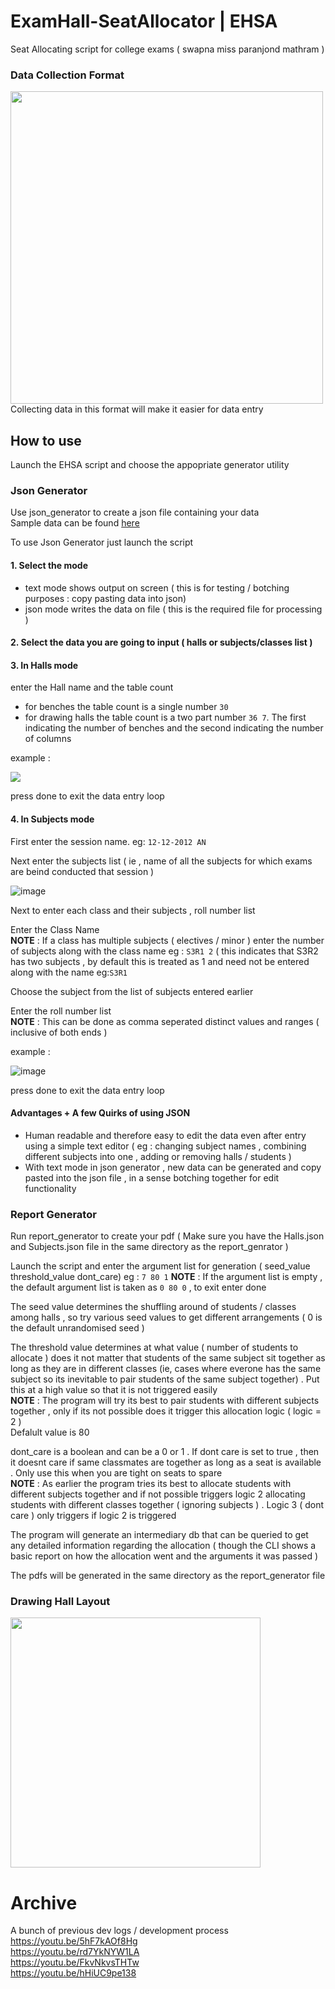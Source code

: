 # ExamHall-SeatAllocator | EHSA
Seat Allocating script for college exams ( swapna miss paranjond mathram )  

### Data Collection Format  
<img src="https://user-images.githubusercontent.com/62943847/208335041-01fe287d-3959-4a95-96eb-ad83967b1c0c.jpg" width="500">  
Collecting data in this format will make it easier for data entry  
  
## How to use  
  
Launch the EHSA script and choose the appopriate generator utility
  
### Json Generator  
Use json_generator to create a json file containing your data  
Sample data can be found [here](https://github.com/Govind-S-B/ExamHall-SeatAllocator/tree/main/FINAL_BUILD/Backups)  
  
To use Json Generator just launch the script
  
#### 1. Select the mode  
- text mode shows output on screen ( this is for testing / botching purposes : copy pasting data into json)  
- json mode writes the data on file ( this is the required file for processing )  
#### 2. Select the data you are going to input ( halls or subjects/classes list )  
  
#### 3. In Halls mode
enter the Hall name and the table count
- for benches the table count is a single number `30`  
- for drawing halls the table count is a two part number `36 7`. The first indicating the number of benches and the second indicating the number of columns  
  
example :  
  
</t><img src="https://user-images.githubusercontent.com/62943847/208368062-1722b871-98c4-401e-8954-376a0512df25.png">  
  
press done to exit the data entry loop  
  
#### 4. In Subjects mode 
First enter the session name. eg: `12-12-2012 AN`  
  
Next enter the subjects list ( ie , name of all the subjects for which exams are beind conducted that session )  
  
![image](https://user-images.githubusercontent.com/62943847/208369199-5fb92125-1e5e-4f8e-8144-2f64d7e071d9.png)  
  
Next to enter each class and their subjects , roll number list  
  
Enter the Class Name  
**NOTE** : If a class has multiple subjects ( electives / minor ) enter the number of subjects along with the class name eg : `S3R1 2` ( this indicates that S3R2 has two subjects , by default this is treated as 1 and need not be entered along with the name eg:`S3R1`
  
Choose the subject from the list of subjects entered earlier  
  
Enter the roll number list  
**NOTE** : This can be done as comma seperated distinct values and ranges ( inclusive of both ends )  
  
example :  
  
![image](https://user-images.githubusercontent.com/62943847/208370110-4ca6514b-e4a5-42cb-b21c-b7bbe365dece.png)  
  
press done to exit the data entry loop  
  
#### Advantages + A few Quirks of using JSON  
  
- Human readable and therefore easy to edit the data even after entry using a simple text editor ( eg : changing subject names , combining different subjects into one , adding or removing halls / students )
- With text mode in json generator , new data can be generated and copy pasted into the json file , in a sense botching together for edit functionality  
  
### Report Generator  
Run report_generator to create your pdf ( Make sure you have the Halls.json and Subjects.json file in the same directory as the report_genrator )
  
Launch the script and enter the argument list for generation ( seed_value threshold_value dont_care) eg : `7 80 1` 
**NOTE** : If the argument list is empty , the default argument list is taken as `0 80 0` , to exit enter done
  
The seed value determines the shuffling around of students / classes among halls , so try various seed values to get different arrangements ( 0 is the default unrandomised seed )  
  
The threshold value determines at what value ( number of students to allocate ) does it not matter that students of the same subject sit together as long as they are in different classes (ie, cases where everone has the same subject so its inevitable to pair students of the same subject together) . Put this at a high value so that it is not triggered easily  
**NOTE** : The program will try its best to pair students with different subjects together , only if its not possible does it trigger this allocation logic ( logic = 2 )  
Defalult value is 80  
  
dont_care is a boolean and can be a 0 or 1 . If dont care is set to true , then it doesnt care if same classmates are together as long as a seat is available . Only use this when you are tight on seats to spare  
**NOTE** : As earlier the program tries its best to allocate students with different subjects together and if not possible triggers logic 2 allocating students with different classes together ( ignoring subjects ) . Logic 3 ( dont care ) only triggers if logic 2 is triggered
  
The program will generate an intermediary db that can be queried to get any detailed information regarding the allocation ( though the CLI shows a basic report on how the allocation went and the arguments it was passed )  
  
The pdfs will be generated in the same directory as the report_generator file  
  
### Drawing Hall Layout  
<img src="https://user-images.githubusercontent.com/62943847/208338088-c07cbad2-cfde-4177-a800-2cfa30ba3d87.jpg" width="400">  
  
# Archive  
A bunch of previous dev logs / development process  
https://youtu.be/5hF7kAOf8Hg  
https://youtu.be/rd7YkNYW1LA  
https://youtu.be/FkvNkvsTHTw  
https://youtu.be/hHiUC9pe138  
